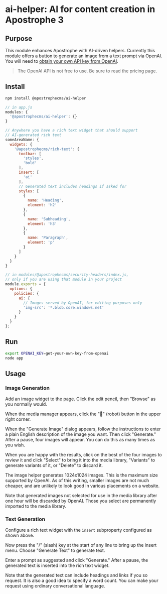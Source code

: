 # ai-helper: AI for content creation in Apostrophe 3

## Purpose

This module enhances Apostrophe with AI-driven helpers. Currently this module offers a button to generate an image from a text prompt
via OpenAI. You will need to [obtain your own API key from OpenAI](https://openai.com/product).

> The OpenAI API is not free to use. Be sure to read the pricing page.

## Install

```bash
npm install @apostrophecms/ai-helper
```

```javascript
// in app.js
modules: {
  '@apostrophecms/ai-helper': {}
}
```

```javascript
// Anywhere you have a rich text widget that should support
// AI-generated rich text
someAreaName: {
  widgets: {
    '@apostrophecms/rich-text': {
      toolbar: [
        'styles',
        'bold'
      ],
      insert: [
        'ai'
      ],
      // Generated text includes headings if asked for
      styles: [
        {
          name: 'Heading',
          element: 'h2'
        },
        {
          name: 'Subheading',
          element: 'h3'
        },
        {
          name: 'Paragraph',
          element: 'p'
        }
      ]
    }
  }
}
```


```javascript
// in modules/@apostrophecms/security-headers/index.js,
// only if you are using that module in your project
module.exports = {
  options: {
    policies: {
      ai: {
        // Images served by OpenAI, for editing purposes only
        'img-src': '*.blob.core.windows.net'
      }
    }
  }
};
```

## Run

```bash
export OPENAI_KEY=get-your-own-key-from-openai
node app
```

## Usage

### Image Generation

Add an image widget to the page. Click the edit pencil, then "Browse" as you normally would.

When the media manager appears, click the "🤖" (robot) button in the upper right corner.

When the "Generate Image" dialog appears, follow the instructions to enter a plain English
description of the image you want. Then click "Generate." After a pause, four images
will appear. You can do this as many times as you wish.

When you are happy with the results, click on the best of the four images to review it
and click "Select" to bring it into the media library, "Variants" to generate
variants of it, or "Delete" to discard it.

The image helper generates 1024x1024 images. This is the maximum size supported by OpenAI.
As of this writing, smaller images are not much cheaper, and are unlikely to look good
in various placements on a website.

Note that generated images not selected for use in the media library after one hour will
be discarded by OpenAI. Those you select are permanently imported to the media library.

### Text Generation

Configure a rich text widget with the `insert` subproperty configured as shown above.

Now press the "/" (slash) key at the start of any line to bring up the insert menu.
Choose "Generate Text" to generate text.

Enter a prompt as suggested and click "Generate." After a pause, the generated text
is inserted into the rich text widget.

Note that the generated text can include headings and links if you so request.
It is also a good idea to specify a word count. You can make your request using
ordinary conversational language.
